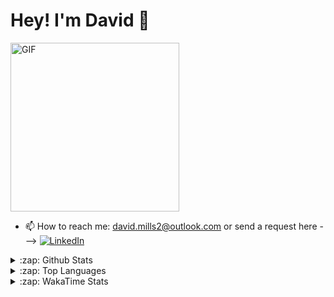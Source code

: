# Hey! I'm David 👋

<img align='center' height="270px" alt="GIF" src="https://i.pinimg.com/originals/e4/26/70/e426702edf874b181aced1e2fa5c6cde.gif" />

- 📫 How to reach me:  david.mills2@outlook.com or send a request here --->
<a href="https://www.linkedin.com/in/david-m-mills/"><img src="https://img.shields.io/badge/linkedin-%230077B5.svg?&style=for-the-badge&logo=linkedin&logoColor=white" alt="LinkedIn" /></a>&nbsp;


<details>
  <summary>:zap: Github Stats</summary>

  <img align="left" alt="Mills Github Stats" src="https://github-readme-stats-git-master-davids-projects-3665cbf8.vercel.app/api/?username=Mills923&count_private=true&theme=tokyonight&showicons=true" />
</details>

<details>
  <summary>:zap: Top Languages</summary>

  <img align="left" alt="Mills Languages" src="https://github-readme-stats-git-master-davids-projects-3665cbf8.vercel.app/api/top-langs/?username=Mills923&langs_count=10&theme=tokyonight" />
  
</details>

<details>
  <summary>:zap: WakaTime Stats</summary>

  <img align="left" alt="Mills WakaTime" src="https://github-readme-stats-git-master-davids-projects-3665cbf8.vercel.app/api/wakatime?username=Mills923" />
  
</details>
